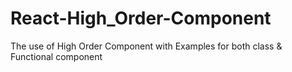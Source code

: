 # React-High_Order-Component
The use of High Order Component  with Examples for both class &amp; Functional component
